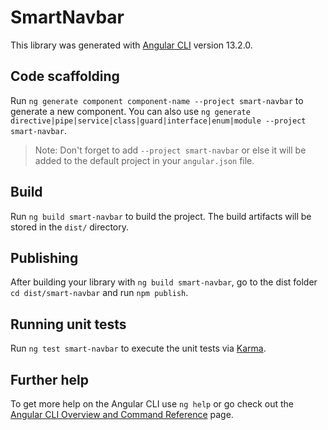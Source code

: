 # SmartNavbar

This library was generated with [Angular CLI](https://github.com/angular/angular-cli) version 13.2.0.

## Code scaffolding

Run `ng generate component component-name --project smart-navbar` to generate a new component. You can also use `ng generate directive|pipe|service|class|guard|interface|enum|module --project smart-navbar`.
> Note: Don't forget to add `--project smart-navbar` or else it will be added to the default project in your `angular.json` file. 

## Build

Run `ng build smart-navbar` to build the project. The build artifacts will be stored in the `dist/` directory.

## Publishing

After building your library with `ng build smart-navbar`, go to the dist folder `cd dist/smart-navbar` and run `npm publish`.

## Running unit tests

Run `ng test smart-navbar` to execute the unit tests via [Karma](https://karma-runner.github.io).

## Further help

To get more help on the Angular CLI use `ng help` or go check out the [Angular CLI Overview and Command Reference](https://angular.io/cli) page.
